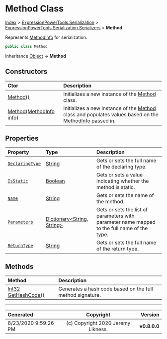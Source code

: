 ﻿# Method Class

[Index](../index.md) > [ExpressionPowerTools.Serialization](ExpressionPowerTools.Serialization.a.md) > [ExpressionPowerTools.Serialization.Serializers](ExpressionPowerTools.Serialization.Serializers.n.md) > **Method**

Represents [MethodInfo](https://docs.microsoft.com/dotnet/api/system.reflection.methodinfo) for serialization.

```csharp
public class Method
```

Inheritance [Object](https://docs.microsoft.com/dotnet/api/system.object) → **Method**

## Constructors

| Ctor | Description |
| :-- | :-- |
| [Method()](ExpressionPowerTools.Serialization.Serializers.Method.ctor.md#method) | Initializes a new instance of the [Method](ExpressionPowerTools.Serialization.Serializers.Method.cs.md) class. |
| [Method(MethodInfo info)](ExpressionPowerTools.Serialization.Serializers.Method.ctor.md#methodmethodinfo-info) | Initializes a new instance of the [Method](ExpressionPowerTools.Serialization.Serializers.Method.cs.md) class and            populates values based on the [MethodInfo](https://docs.microsoft.com/dotnet/api/system.reflection.methodinfo) passed in. |
## Properties

| Property | Type | Description |
| :-- | :-- | :-- |
| [`DeclaringType`](ExpressionPowerTools.Serialization.Serializers.Method.DeclaringType.prop.md) | [String](https://docs.microsoft.com/dotnet/api/system.string) | Gets or sets the full name of the declaring type. |
| [`IsStatic`](ExpressionPowerTools.Serialization.Serializers.Method.IsStatic.prop.md) | [Boolean](https://docs.microsoft.com/dotnet/api/system.boolean) | Gets or sets a value indicating whether the method is static. |
| [`Name`](ExpressionPowerTools.Serialization.Serializers.Method.Name.prop.md) | [String](https://docs.microsoft.com/dotnet/api/system.string) | Gets or sets the name of the method. |
| [`Parameters`](ExpressionPowerTools.Serialization.Serializers.Method.Parameters.prop.md) | [Dictionary&lt;String, String>](https://docs.microsoft.com/dotnet/api/system.collections.generic.dictionary-2) | Gets or sets the list of parameters with parameter name mapped to the            full name of the type. |
| [`ReturnType`](ExpressionPowerTools.Serialization.Serializers.Method.ReturnType.prop.md) | [String](https://docs.microsoft.com/dotnet/api/system.string) | Gets or sets the full name of the return type. |

## Methods

| Method | Description |
| :-- | :-- |
| [Int32 GetHashCode()](Method-GetHashCode.m.md) | Generates a hash code based on the full method signature. |

---

| Generated | Copyright | Version |
| :-- | :-: | --: |
| 8/23/2020 9:59:26 PM | (c) Copyright 2020 Jeremy Likness. | **v0.8.0.0** |
